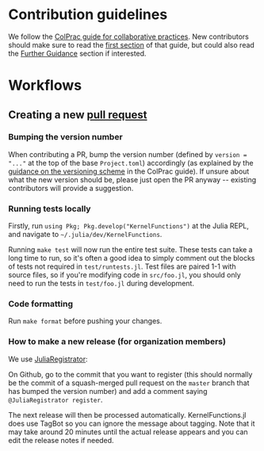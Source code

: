 # Contribution guidelines

We follow the [ColPrac guide for collaborative practices](https://colprac.sciml.ai/). New contributors should make sure to read the [first section](https://github.com/SciML/ColPrac#colprac-contributors-guide-on-collaborative-practices-for-community-packages) of that guide, but could also read the [Further Guidance](https://github.com/SciML/ColPrac#colprac-further-guidance) section if interested.


# Workflows


## Creating a new [pull request](https://docs.github.com/en/github/collaborating-with-pull-requests/proposing-changes-to-your-work-with-pull-requests/about-pull-requests)

### Bumping the version number

When contributing a PR, bump the version number (defined by `version = "..."` at the top of the base `Project.toml`) accordingly (as explained by the [guidance on the versioning scheme](https://colprac.sciml.ai/#incrementing-the-package-version) in the ColPrac guide).
If unsure about what the new version should be, please just open the PR anyway -- existing contributors will provide a suggestion.

### Running tests locally

Firstly, run `using Pkg; Pkg.develop("KernelFunctions")` at the Julia REPL, and navigate to `~/.julia/dev/KernelFunctions`.

Running `make test` will now run the entire test suite.
These tests can take a long time to run, so it's often a good idea to simply comment out the blocks of tests not required in `test/runtests.jl`.
Test files are paired 1-1 with source files, so if you're modifying code in `src/foo.jl`, you should only need to run the tests in `test/foo.jl` during development.

### Code formatting

Run `make format` before pushing your changes.


### How to make a new release (for organization members)

We use [JuliaRegistrator](https://github.com/JuliaRegistries/Registrator.jl#via-the-github-app):

On Github, go to the commit that you want to register (this should normally be the commit of a squash-merged pull request on the `master` branch that has bumped the version number) and add a comment saying `@JuliaRegistrator register`.

The next release will then be processed automatically. KernelFunctions.jl does use TagBot so you can ignore the message about tagging. Note that it may take around 20 minutes until the actual release appears and you can edit the release notes if needed.
